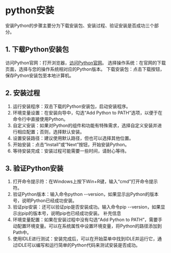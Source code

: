 # python安装
安装‌Python的步骤主要分为下载安装包、安装过程、验证安装是否成功三个部分。

## 1. 下载Python安装包
‌访问Python官网‌：打开浏览器，[访问Python官网](https://www.python.org/)。
‌选择操作系统‌：在官网的下载页面，选择与您的操作系统相对应的Python版本。 下载安装包‌：点击下载按钮，保存Python安装包至本地计算机。

## 2. 安装过程
1. 运行安装程序‌：双击下载的Python安装包，启动安装程序。
2. 环境变量设置‌：在安装向导中，勾选“Add Python to PATH”选项，以便于在命令行中直接使用Python。
3. ‌自定义安装‌：如果对Python的组件和功能有特殊需求，选择自定义安装并进行相应配置；否则，选择默认安装。
4. 设置安装路径‌：建议使用默认路径，但也可以选择其他位置。
5. ‌开始安装‌：点击“Install”或“Next”按钮，开始安装Python。
6. 等待安装完成‌：安装过程可能需要一些时间，请耐心等待。

## 3. 验证Python安装
1. 打开命令提示符‌：在‌Windows上按下Win+R键，输入“cmd”打开命令提示符。
2. 验证Python版本‌：输入命令python --version，如果显示出Python的版本号，说明Python已经成功安装。
3. 验证pip安装‌：还可以验证pip是否安装成功。输入命令pip --version，如果显示出pip的版本号，说明pip也已经成功安装。
补充信息
4. 环境变量配置‌：如果在安装过程中没有勾选“Add Python to PATH”，需要手动配置环境变量。可以在系统属性中设置环境变量，将Python的路径添加到Path中。
5. 使用IDLE进行测试‌：安装完成后，可以在开始菜单中找到IDLE并运行它，通过IDLE可以编写和运行简单的Python代码来测试安装是否成功。